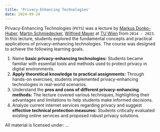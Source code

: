 ```yaml
---
title: 'Privacy-Enhancing Technologies'
date: 2024-09-24
---
```



Privacy-Enhancing Technologies (`PETS`) was a lecture by [Markus Donko-Huber](), [Martin Schmiedecker](), [Wilfried Mayer]() at [TU Wien](https://tiss.tuwien.ac.at/course/courseDetails.xhtml?dswid=4760&dsrid=60&courseNr=194144) from `2014 - 2023`.
In this lecture, students explored the fundamental concepts and practical applications of privacy-enhancing technologies. The course was designed to achieve the following learning goals.

1. Name **basic privacy-enhancing technologies:** Students became familiar with essential tools and methods used to protect privacy in digital environments.
2. **Apply theoretical knowledge to practical assignments:** Through hands-on exercises, students implemented privacy-enhancing technologies in real-world scenarios.
3. Understand the **pros and cons of different privacy-enhancing methods:** The lecture covered various techniques, highlighting their advantages and limitations to help students make informed decisions.
4. Analyze current internet services regarding privacy and suggest **effective technical protection measures:** Students critically evaluated existing online services and proposed robust privacy solutions.

All material is licensed under: ...
